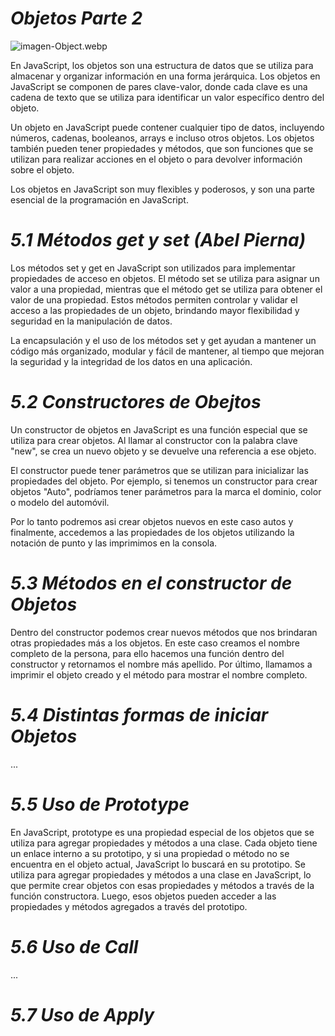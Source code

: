 # ***Objetos Parte 2***
![imagen-Object.webp](https://yeisondaza.com/static/85942c391309097cfa9e27acafc281d1/2bef9/1_rim5xncbxed_oszdsoknnq.png)

En JavaScript, los objetos son una estructura de datos que se utiliza para almacenar y organizar información en una forma jerárquica. Los objetos en JavaScript se componen de pares clave-valor, donde cada clave es una cadena de texto que se utiliza para identificar un valor específico dentro del objeto.

Un objeto en JavaScript puede contener cualquier tipo de datos, incluyendo números, cadenas, booleanos, arrays e incluso otros objetos. Los objetos también pueden tener propiedades y métodos, que son funciones que se utilizan para realizar acciones en el objeto o para devolver información sobre el objeto.

Los objetos en JavaScript son muy flexibles y poderosos, y son una parte esencial de la programación en JavaScript.

# *5.1 Métodos get y set (Abel Pierna)*
Los métodos set y get en JavaScript son utilizados para implementar propiedades de acceso en objetos. El método set se utiliza para asignar un valor a una propiedad, mientras que el método get se utiliza para obtener el valor de una propiedad. Estos métodos permiten controlar y validar el acceso a las propiedades de un objeto, brindando mayor flexibilidad y seguridad en la manipulación de datos.

La encapsulación y el uso de los métodos set y get ayudan a mantener un código más organizado, modular y fácil de mantener, al tiempo que mejoran la seguridad y la integridad de los datos en una aplicación.

# *5.2 Constructores de Obejtos*
Un constructor de objetos en JavaScript es una función especial que se utiliza para crear objetos. Al llamar al constructor con la palabra clave "new", se crea un nuevo objeto y se devuelve una referencia a ese objeto.

El constructor puede tener parámetros que se utilizan para inicializar las propiedades del objeto. Por ejemplo, si tenemos un constructor para crear objetos "Auto", podríamos tener parámetros para la marca el dominio, color o modelo del automóvil.

Por lo tanto podremos asi crear objetos nuevos en este caso autos y finalmente, accedemos a las propiedades de los objetos utilizando la notación de punto y las imprimimos en la consola.

# *5.3 Métodos en el constructor de Objetos*
Dentro del constructor podemos crear nuevos métodos que nos brindaran otras propiedades más a los objetos.
En este caso creamos el nombre completo de la persona, para ello hacemos una función dentro del constructor y retornamos el nombre más apellido.
Por último, llamamos a imprimir el objeto creado y el método para mostrar el nombre completo. 

# *5.4 Distintas formas de iniciar Objetos*
...

# *5.5 Uso de Prototype*
En JavaScript, prototype es una propiedad especial de los objetos que se utiliza para agregar propiedades y métodos a una clase. Cada objeto tiene un enlace interno a su prototipo, y si una propiedad o método no se encuentra en el objeto actual, JavaScript lo buscará en su prototipo.
 Se utiliza para agregar propiedades y métodos a una clase en JavaScript, lo que permite crear objetos con esas propiedades y métodos a través de la función constructora. Luego, esos objetos pueden acceder a las propiedades y métodos agregados a través del prototipo.
 

# *5.6 Uso de Call*
...

# *5.7 Uso de Apply*
